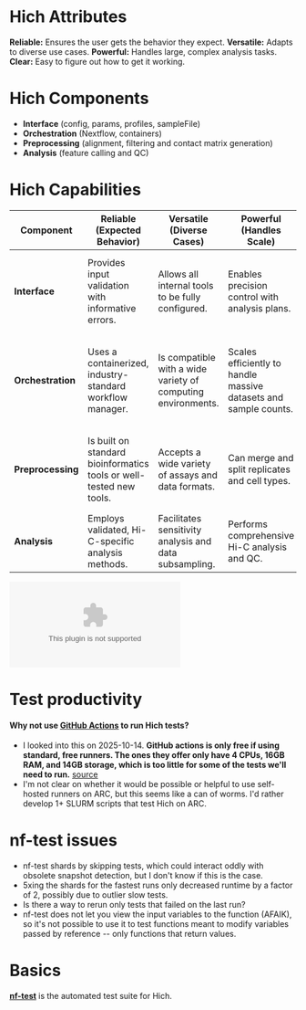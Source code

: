 # Hich Attributes
**Reliable:** Ensures the user gets the behavior they expect.
**Versatile:** Adapts to diverse use cases.
**Powerful:** Handles large, complex analysis tasks.
**Clear:** Easy to figure out how to get it working.
# Hich Components
+ **Interface** (config, params, profiles, sampleFile)
+ **Orchestration** (Nextflow, containers)
+ **Preprocessing** (alignment, filtering and contact matrix generation)
+ **Analysis** (feature calling and QC)
# Hich Capabilities
| **Component**     | **Reliable (Expected Behavior)**                                    | **Versatile (Diverse Cases)**                                | **Powerful (Handles Scale)**                                     | **Clear (Easy to Understand)**                                        |
| ----------------- | ------------------------------------------------------------------- | ------------------------------------------------------------ | ---------------------------------------------------------------- | --------------------------------------------------------------------- |
| **Interface**     | Provides input validation with informative errors.                  | Allows all internal tools to be fully configured.            | Enables precision control with analysis plans.                   | Offers a zero-install experience with declarative sample attributes.  |
| **Orchestration** | Uses a containerized, industry-standard workflow manager.           | Is compatible with a wide variety of computing environments. | Scales efficiently to handle massive datasets and sample counts. | Makes pipeline steps, inputs, and outputs predictable and observable. |
| **Preprocessing** | Is built on standard bioinformatics tools or well-tested new tools. | Accepts a wide variety of assays and data formats.           | Can merge and split replicates and cell types.                   | Auto-generates resource files to minimize user setup work.            |
| **Analysis**      | Employs validated, Hi-C-specific analysis methods.                  | Facilitates sensitivity analysis and data subsampling.       | Performs comprehensive Hi-C analysis and QC.                     | Generates interactive, detailed, GUI-based QC reports.                |
![tests](Tests/TEST_MATRIX.csv)



# Test productivity
#### Why not use [GitHub Actions](https://docs.github.com/en/actions/get-started/understand-github-actions) to run Hich tests?
* I looked into this on 2025-10-14. **GitHub actions is only free if using standard, free runners. The ones they offer only have 4 CPUs, 16GB RAM, and 14GB storage, which is too little for some of the tests we'll need to run.** [source](https://docs.github.com/en/actions/how-tos/write-workflows/choose-where-workflows-run/choose-the-runner-for-a-job#standard-github-hosted-runners-for-public-repositories)
* I'm not clear on whether it would be possible or helpful to use self-hosted runners on ARC, but this seems like a can of worms. I'd rather develop 1+ SLURM scripts that test Hich on ARC.
# nf-test issues
* nf-test shards by skipping tests, which could interact oddly with obsolete snapshot detection, but I don't know if this is the case.
* 5xing the shards for the fastest runs only decreased runtime by a factor of 2, possibly due to outlier slow tests.
* Is there a way to rerun only tests that failed on the last run?
* nf-test does not let you view the input variables to the function (AFAIK), so it's not possible to use it to test functions meant to modify variables passed by reference -- only functions that return values.
# Basics

[**nf-test**](https://www.nf-test.com/) is the automated test suite for Hich.